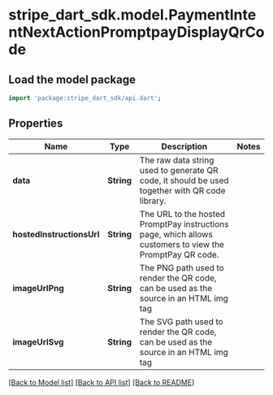 # stripe_dart_sdk.model.PaymentIntentNextActionPromptpayDisplayQrCode

## Load the model package
```dart
import 'package:stripe_dart_sdk/api.dart';
```

## Properties
Name | Type | Description | Notes
------------ | ------------- | ------------- | -------------
**data** | **String** | The raw data string used to generate QR code, it should be used together with QR code library. | 
**hostedInstructionsUrl** | **String** | The URL to the hosted PromptPay instructions page, which allows customers to view the PromptPay QR code. | 
**imageUrlPng** | **String** | The PNG path used to render the QR code, can be used as the source in an HTML img tag | 
**imageUrlSvg** | **String** | The SVG path used to render the QR code, can be used as the source in an HTML img tag | 

[[Back to Model list]](../README.md#documentation-for-models) [[Back to API list]](../README.md#documentation-for-api-endpoints) [[Back to README]](../README.md)


